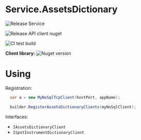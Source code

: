 # Service.AssetsDictionary

![Release Service](https://github.com/MyJetWallet/Service.AssetsDictionary/workflows/Release%20Service/badge.svg)

![Release API client nuget](https://github.com/MyJetWallet/Service.AssetsDictionary/workflows/Release%20API%20client%20nuget/badge.svg)

![CI test build](https://github.com/MyJetWallet/Service.AssetsDictionary/workflows/CI%20test%20build/badge.svg)

**Client library:** ![Nuget version](https://img.shields.io/nuget/v/MyJetWallet.Service.AssetsDictionary.Client?label=MyJetWallet.Service.AssetsDictionary.Client&style=social)


# Using

Registration:

```csharp
  var a = new MyNoSqlTcpClient(hostPort, appName);
  
  builder.RegisterAssetsDictionaryClients(myNoSqlClient);
```

Interfaces:
* `IAssetsDictionaryClient`
* `ISpotInstrumentDictionaryClient`

